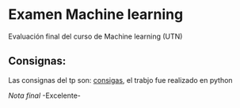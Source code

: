 # Examen Machine learning

Evaluación final del curso de Machine learning (UTN)

## Consignas:
Las consignas del tp son: [consigas](https://github.com/Santiago-Henseler/Algo1-segundoTP/blob/main/Algo1_2023_1C_TP2.pdf), el trabjo fue realizado en python


*Nota final* -Excelente-

